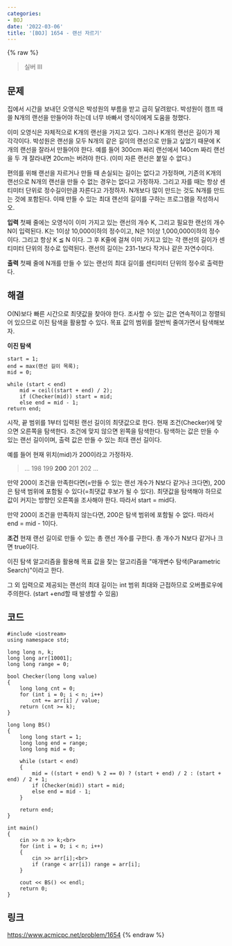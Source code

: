 ```yaml
---
categories:
- BOJ
date: '2022-03-06'
title: '[BOJ] 1654 - 랜선 자르기'
---
```


{% raw %}
>실버 III

## 문제
집에서 시간을 보내던 오영식은 박성원의 부름을 받고 급히 달려왔다. 박성원이 캠프 때 쓸 N개의 랜선을 만들어야 하는데 너무 바빠서 영식이에게 도움을 청했다.

이미 오영식은 자체적으로 K개의 랜선을 가지고 있다. 그러나 K개의 랜선은 길이가 제각각이다. 박성원은 랜선을 모두 N개의 같은 길이의 랜선으로 만들고 싶었기 때문에 K개의 랜선을 잘라서 만들어야 한다. 예를 들어 300cm 짜리 랜선에서 140cm 짜리 랜선을 두 개 잘라내면 20cm는 버려야 한다. (이미 자른 랜선은 붙일 수 없다.)

편의를 위해 랜선을 자르거나 만들 때 손실되는 길이는 없다고 가정하며, 기존의 K개의 랜선으로 N개의 랜선을 만들 수 없는 경우는 없다고 가정하자. 그리고 자를 때는 항상 센티미터 단위로 정수길이만큼 자른다고 가정하자. N개보다 많이 만드는 것도 N개를 만드는 것에 포함된다. 이때 만들 수 있는 최대 랜선의 길이를 구하는 프로그램을 작성하시오.

**입력**
첫째 줄에는 오영식이 이미 가지고 있는 랜선의 개수 K, 그리고 필요한 랜선의 개수 N이 입력된다. K는 1이상 10,000이하의 정수이고, N은 1이상 1,000,000이하의 정수이다. 그리고 항상 K ≦ N 이다. 그 후 K줄에 걸쳐 이미 가지고 있는 각 랜선의 길이가 센티미터 단위의 정수로 입력된다. 랜선의 길이는 231-1보다 작거나 같은 자연수이다.

**출력**
첫째 줄에 N개를 만들 수 있는 랜선의 최대 길이를 센티미터 단위의 정수로 출력한다.

##  해결
O(N)보다 빠른 시간으로 최댓값을 찾아야 한다. 조사할 수 있는 값은 연속적이고 정렬되어 있으므로 이진 탐색을 활용할 수 있다. 목표 값의 범위를 절반씩 줄여가면서 탐색해보자.

**이진 탐색**
```
start = 1;
end = max(랜선 길이 목록);
mid = 0;

while (start < end)
	mid = ceil((start + end) / 2);
	if (Checker(mid)) start = mid;
	else end = mid - 1;
return end;
```
시작, 끝 범위를 1부터 입력된 랜선 길이의 최댓값으로 한다. 현재 조건(Checker)에 맞으면 오른쪽을 탐색한다. 조건에 맞지 않으면 왼쪽을 탐색한다. 탐색하는 값은 만들 수 있는 랜선 길이이며, 출력 값은 만들 수 있는 최대 랜선 길이다.

예를 들어 현재 위치(mid)가 200이라고 가정하자.
> ... 198 199 **200** 201 202 ...<br>

만약 200이 조건을 만족한다면(=만들 수 있는 랜선 개수가 N보다 같거나 크다면), 200은 탐색 범위에 포함될 수 있다(=최댓값 후보가 될 수 있다). 최댓값을 탐색해야 하므로 값이 커지는 방향인 오른쪽을 조사해야 한다. 따라서 start = mid다.

만약 200이 조건을 만족하지 않는다면, 200은 탐색 범위에 포함될 수 없다. 따라서 end = mid - 1이다.

**조건**
현재 랜선 길이로 만들 수 있는 총 랜선 개수를 구한다. 총 개수가 N보다 같거나 크면 true이다.

이진 탐색 알고리즘을 활용해 목표 값을 찾는 알고리즘을 "매개변수 탐색(Parametric Search)"이라고 한다.

그 외 입력으로 제공되는 랜선의 최대 길이는 int 범위 최대와 근접하므로 오버플로우에 주의한다. (start +end할 때 발생할 수 있음)

## 코드
```
#include <iostream>
using namespace std;

long long n, k;
long long arr[10001];
long long range = 0;

bool Checker(long long value)
{
	long long cnt = 0;
	for (int i = 0; i < n; i++)
		cnt += arr[i] / value;
	return (cnt >= k);
}

long long BS()
{
	long long start = 1;
	long long end = range;
	long long mid = 0;

	while (start < end)
	{
		mid = ((start + end) % 2 == 0) ? (start + end) / 2 : (start + end) / 2 + 1;
		if (Checker(mid)) start = mid;
		else end = mid - 1;
	}
	
	return end;
}

int main()
{
	cin >> n >> k;<br>
	for (int i = 0; i < n; i++)
	{
		cin >> arr[i];<br>
		if (range < arr[i]) range = arr[i];
	}

	cout << BS() << endl;
	return 0;
}
```

## 링크
https://www.acmicpc.net/problem/1654
{% endraw %}